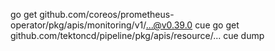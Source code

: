 
go get github.com/coreos/prometheus-operator/pkg/apis/monitoring/v1/...@v0.39.0
cue go get github.com/tektoncd/pipeline/pkg/apis/resource/...
cue dump
